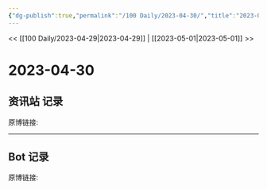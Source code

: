 ```yaml
---
{"dg-publish":true,"permalink":"/100 Daily/2023-04-30/","title":"2023-04-30","created":"2023-04-30T17:22:30.483+08:00","updated":"2023-04-30T17:22:49.672+08:00"}
---
```



<< [[100 Daily/2023-04-29\|2023-04-29]] | [[2023-05-01\|2023-05-01]] >>

# 2023-04-30

## 资讯站 记录

原博链接:

---
## Bot 记录

原博链接:
